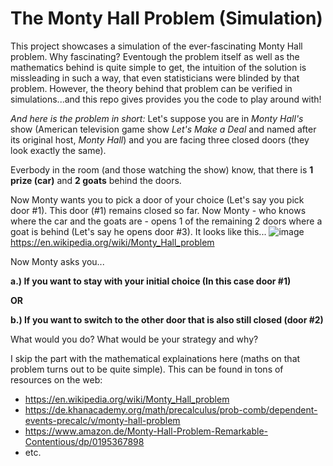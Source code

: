 The Monty Hall Problem (Simulation)
==============================

This project showcases a simulation of the ever-fascinating Monty Hall problem. Why fascinating? Eventough the problem itself as well as the mathematics behind is quite simple to get, the intuition of the solution is missleading in such a way, that even statisticians were blinded by that problem. However, the theory behind that problem can be verified in simulations...and this repo gives provides you the code to play around with!

*And here is the problem in short:*
Let's suppose you are in *Monty Hall's* show (American television game show *Let's Make a Deal* and named after its original host, *Monty Hall*) and you are facing three closed doors (they look exactly the same). 

Everbody in the room (and those watching the show) know, that there is **1 prize (car)** and **2 goats** behind the doors.

Now Monty wants you to pick a door of your choice (Let's say you pick door #1). This door (#1) remains closed so far. Now Monty - who knows where the car and the goats are - opens 1 of the remaining 2 doors where a goat is behind (Let's say he opens door #3). It looks like this...
![image](https://user-images.githubusercontent.com/61742123/111771901-827e4d80-88ac-11eb-8cdd-fcd4c82d86e9.png) https://en.wikipedia.org/wiki/Monty_Hall_problem

Now Monty asks you...

**a.) If you want to stay with your initial choice (In this case door #1)**

**OR**

**b.) If you want to switch to the other door that is also still closed (door #2)**


What would you do? What would be your strategy and why?

I skip the part with the mathematical explainations here (maths on that problem turns out to be quite simple). This can be found in tons of resources on the web:

* https://en.wikipedia.org/wiki/Monty_Hall_problem
* https://de.khanacademy.org/math/precalculus/prob-comb/dependent-events-precalc/v/monty-hall-problem
* https://www.amazon.de/Monty-Hall-Problem-Remarkable-Contentious/dp/0195367898
* etc.
